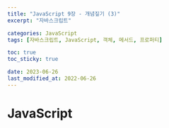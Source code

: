 ```yaml
---
title: "JavaScript 9장 - 개념짚기 (3)"
excerpt: "자바스크립트"

categories: JavaScript
tags: [자바스크립트, JavaScript, 객체, 메서드, 프로퍼티]

toc: true
toc_sticky: true

date: 2023-06-26
last_modified_at: 2022-06-26
---
```


# JavaScript
